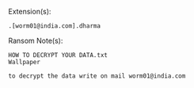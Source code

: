 Extension(s): 
```
.[worm01@india.com].dharma
```
Ransom Note(s): 
```
HOW TO DECRYPT YOUR DATA.txt
Wallpaper
```

```
to decrypt the data write on mail worm01@india.com
```
